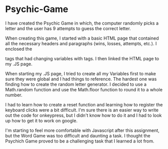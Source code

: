 # Psychic-Game
I have created the Psychic Game in which, the computer randomly picks a letter and the user has 9 attempts to guess the correct letter. 

When creating this game, I started with a basic HTML page that contained all the necessary headers and paragraphs (wins, losses, attempts, etc.). I enclosed the <p> tags that had changing variables with <span> tags. I then linked the HTML page to my .JS page.

When starting my .JS page, I tried to create all my Variables first to make sure they were global and I had things to reference. The hardest one was finding how to create the random letter generator. I decided to use a Math.random function and use the Math.floor function to round it to a whole number.

I had to learn how to create a reset function and learning how to register the keyboard clicks were a bit difficult. I'm sure there is an easier way to write out the code for onkeypress, but I didn't know how to do it and I had to look up how to get it to work on google. 

I'm starting to feel more comfortable with Javascript after this assignment, but the Word Game was too difficult and daunting a task. I thought the Psychich Game proved to be a challenging task that I learned a lot from.

